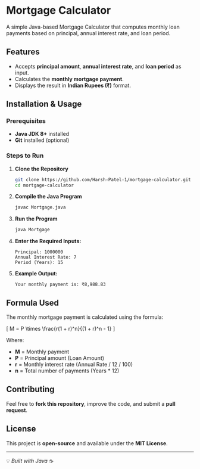 # Mortgage Calculator

A simple Java-based Mortgage Calculator that computes monthly loan payments based on principal, annual interest rate, and loan period.

## Features

- Accepts **principal amount**, **annual interest rate**, and **loan period** as input.
- Calculates the **monthly mortgage payment**.
- Displays the result in **Indian Rupees (₹)** format.

## Installation & Usage

### Prerequisites

- **Java JDK 8+** installed
- **Git** installed (optional)

### Steps to Run

1. **Clone the Repository**

   ```sh
   git clone https://github.com/Harsh-Patel-1/mortgage-calculator.git
   cd mortgage-calculator
   ```

2. **Compile the Java Program**

   ```sh
   javac Mortgage.java
   ```

3. **Run the Program**

   ```sh
   java Mortgage
   ```

4. **Enter the Required Inputs:**

   ```
   Principal: 1000000
   Annual Interest Rate: 7
   Period (Years): 15
   ```

5. **Example Output:**
   ```
   Your monthly payment is: ₹8,988.83
   ```

## Formula Used

The monthly mortgage payment is calculated using the formula:

\[ M = P \times \frac{r(1 + r)^n}{(1 + r)^n - 1} \]

Where:

- **M** = Monthly payment
- **P** = Principal amount (Loan Amount)
- **r** = Monthly interest rate (Annual Rate / 12 / 100)
- **n** = Total number of payments (Years \* 12)

## Contributing

Feel free to **fork this repository**, improve the code, and submit a **pull request**.

## License

This project is **open-source** and available under the **MIT License**.

---

💡 _Built with Java_ ☕
